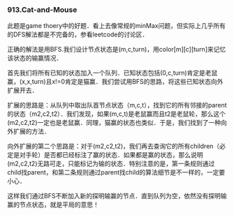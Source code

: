 ### 913.Cat-and-Mouse

此题是game thoery中的好题．看上去像常规的minMax问题，但实际上几乎所有的DFS解法都是不完备的，参看leetcode的讨论区．

正确的解法是用BFS.我们设计节点状态是(m,c,turn)，用color[m][c][turn]来记忆该状态的输赢情况．

首先我们将所有已知的状态加入一个队列．已知状态包括(0,c,turn)肯定是老鼠赢，(x,x,turn)且x!=0肯定是猫赢．我们尝试用BFS的思路，将这些已知状态向外扩展开去．

扩展的思路是：从队列中取出队首节点状态（m,c,t），找到它的所有邻接的parent的状态（m2,c2,t2）．我们发现，如果(m,c,t)是老鼠赢而且t2是老鼠轮，那么这个(m2,c2,t2)一定也是老鼠赢．同理，猫赢的状态也类似．于是，我们找到了一种向外扩展的方法．

向外扩展的第二个思路是：对于(m2,c2,t2)，我们再去查询它的所有children（必定是对手轮）是否都已经标注了赢的状态．如果都是赢的状态，那么说明(m2,c2,t2)无路可走，只能标记为输的状态．特别注意的是，第一条规则通过child找parent，和第二条规则通过parent找child的算法细节是不一样的，一定要小心．

这样我们通过BFS不断加入新的探明输赢的节点．直到队列为空，依然没有探明输赢的节点状态，就是平局的意思！
